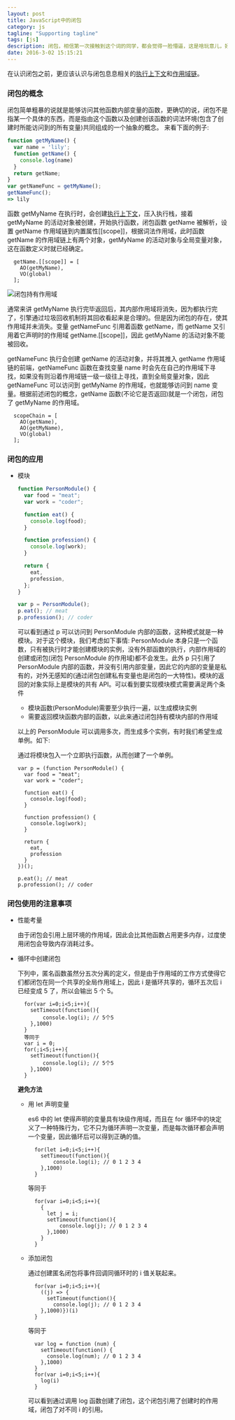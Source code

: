 ```yaml
---
layout: post
title: JavaScript中的闭包
category: js
tagline: "Supporting tagline"
tags: [js]
description: 闭包，相信第一次接触到这个词的同学，都会觉得一脸懵逼，这是啥玩意儿，好高端的样子。看看书看看报，闭包似乎没有那么难。
date: 2016-3-02 15:15:21
---
```


在认识闭包之前，更应该认识与闭包息息相关的[执行上下文](https://juejin.im/post/5ca060dde51d4524245d6142)和[作用域链](https://juejin.im/post/5ca062f0e51d4556a05cf45c)。

### **闭包的概念**

闭包简单粗暴的说就是能够访问其他函数内部变量的函数，更确切的说，闭包不是指某一个具体的东西，而是指由这个函数以及创建创该函数的词法环境(包含了创建时所能访问到的所有变量)共同组成的一个抽象的概念。
来看下面的例子:

```js
function getMyName() {
  var name = 'lily';
  function getName() {
    console.log(name)
  }
  return getName;
}
var getNameFunc = getMyName();
getNameFunc();
=> lily
```

函数 getMyName 在执行时，会创建[执行上下文](https://juejin.im/post/5ca060dde51d4524245d6142)，压入执行栈，接着 getMyName 的活动对象被创建，开始执行函数，闭包函数 getName 被解析，设置 getName 作用域链到内置属性[[scope]]，根据词法作用域，此时函数 getName 的作用域链上有两个对象，getMyName 的活动对象与全局变量对象，这在函数定义时就已经确定。

```
  getName.[[scope]] = [
    AO(getMyName),
    VO(global)
  ];
```

<img style="display:block; margin: auto;" alt="闭包持有作用域"  src="http://blog-bed.oss-cn-beijing.aliyuncs.com/%E9%97%AD%E5%8C%85/%E9%97%AD%E5%8C%85%E6%8C%81%E6%9C%89%E4%BD%9C%E7%94%A8%E5%9F%9F.png" />

通常来讲 getMyName 执行完毕返回后，其内部作用域将消失，因为都执行完了，引擎通过垃圾回收机制将其回收看起来是合理的。但是因为闭包的存在，使其作用域并未消失。变量 getNameFunc 引用着函数 getName，而 getName 又引用着它声明时的作用域 getName.[[scope]]，因此 getMyName 的活动对象不能被回收。

getNameFunc 执行会创建 getName 的活动对象，并将其推入 getName 作用域链的前端，getNameFunc 函数在查找变量 name 时会先在自己的作用域下寻找，如果没有则沿着作用域链一级一级往上寻找，直到全局变量对象，因此 getNameFunc 可以访问到 getMyName 的作用域，也就能够访问到 name 变量。根据前述闭包的概念，getName 函数(不论它是否返回)就是一个闭包，闭包了 getMyName 的作用域。

```code
  scopeChain = [
    AO(getName),
    AO(getMyName),
    VO(global)
  ];
```

### **闭包的应用**

- 模块

  ```js
  function PersonModule() {
    var food = "meat";
    var work = "coder";

    function eat() {
      console.log(food);
    }

    function profession() {
      console.log(work);
    }

    return {
      eat,
      profession,
    };
  }

  var p = PersonModule();
  p.eat(); // meat
  p.profession(); // coder
  ```

  可以看到通过 p 可以访问到 PersonModule 内部的函数，这种模式就是一种模块。对于这个模块，我们考虑如下事情:
  PersonModule 本身只是一个函数，只有被执行时才能创建模块的实例，没有外部函数的执行，内部作用域的创建或闭包(闭包 PersonModule 的作用域)都不会发生。此外 p 只引用了 PersonModule 内部的函数，并没有引用内部变量，因此它的内部的变量是私有的，对外无感知的(通过闭包创建私有变量也是闭包的一大特性)。模块的返回的对象实际上是模块的共有 API。可以看到要实现模块模式需要满足两个条件

  - 模块函数(PersonModule)需要至少执行一遍，以生成模块实例
  - 需要返回模块函数内部的函数，以此来通过闭包持有模块内部的作用域

  以上的 PersonModule 可以调用多次，而生成多个实例，有时我们希望生成单例。如下:

  通过将模块包入一个立即执行函数，从而创建了一个单例。

  ```code
  var p = (function PersonModule() {
    var food = "meat";
    var work = "coder";

    function eat() {
      console.log(food);
    }

    function profession() {
      console.log(work);
    }

    return {
      eat,
      profession
    }
  })();

  p.eat(); // meat
  p.profession(); // coder
  ```

### **闭包使用的注意事项**

- 性能考量

  由于闭包会引用上层环境的作用域，因此会比其他函数占用更多内存，过度使用闭包会导致内存消耗过多。

- 循环中创建闭包

  下列中，匿名函数虽然分五次分离的定义，但是由于作用域的工作方式使得它们都闭包在同一个共享的全局作用域上，因此 i 是循环共享的，循环五次后 i 已经变成 5 了，所以会输出 5 个 5。

  ```code
    for(var i=0;i<5;i++){
      setTimeout(function(){
          console.log(i); // 5个5
      },1000)
    }
    等同于
    var i = 0;
    for(;i<5;i++){
      setTimeout(function(){
          console.log(i); // 5个5
      },1000)
    }
  ```

  **避免方法**

  - 用 let 声明变量

    es6 中的 let 使得声明的变量具有块级作用域，而且在 for 循环中的块定义了一种特殊行为，它不只为循环声明一次变量，而是每次循环都会声明一个变量，因此循环后可以得到正确的值。

    ```code
      for(let i=0;i<5;i++){
        setTimeout(function(){
            console.log(i); // 0 1 2 3 4
        },1000)
      }
    ```

    等同于

    ```code
      for(var i=0;i<5;i++){
        {
          let j = i;
          setTimeout(function(){
              console.log(j); // 0 1 2 3 4
          },1000)
        }
      }
    ```

  - 添加闭包

    通过创建匿名闭包将事件回调同循环时的 i 值关联起来。

    ```code
      for(var i=0;i<5;i++){
        ((j) => {
          setTimeout(function(){
            console.log(j); // 0 1 2 3 4
        },1000)})(i)
      }
    ```

    等同于

    ```code
      var log = function (num) {
        setTimeout(function() {
          console.log(num); // 0 1 2 3 4
        },1000)
      }
      for(var i=0;i<5;i++){
        log(i)
      }
    ```

    可以看到通过调用 log 函数创建了闭包，这个闭包引用了创建时的作用域，闭包了对不同 i 的引用。
